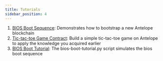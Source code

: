 ```yaml
---
title: Tutorials
sidebar_position: 4
---
```


1. [BIOS Boot Sequence](10_bios-boot-sequence.md): Demonstrates how to bootstrap a new Antelope blockchain
2. [Tic-tac-toe Game Contract](20_tic-tac-toe-game-smart-contract-single-node.md): Build a simple tic-tac-toe game on Antelope to apply the knowledge you acquired earlier
3. [BIOS Boot Tutorial](bios-boot-tutorial.md): The bios-boot-tutorial.py script simulates the bios boot sequence
